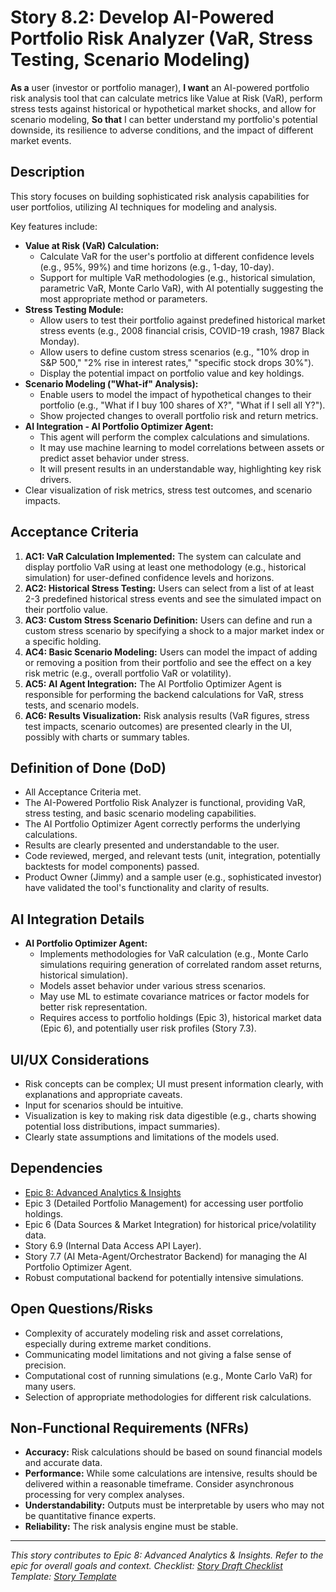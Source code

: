<!--
Epic: Advanced Analytics & Insights
Epic Link: [Epic 8: Advanced Analytics & Insights](../epic-8.md)
Story ID: 8.2
Story Title: Develop AI-Powered Portfolio Risk Analyzer (VaR, Stress Testing, Scenario Modeling)
Persona: User (Investor, Portfolio Manager)
Reporter: Jimmy (Product Owner)
Assignee: TBD (Backend AI/Quant Team, Frontend Team)
Status: To Do
Estimate: TBD (e.g., 15 Story Points)
Sprint: TBD
Release: TBD
-->

# Story 8.2: Develop AI-Powered Portfolio Risk Analyzer (VaR, Stress Testing, Scenario Modeling)

**As a** user (investor or portfolio manager),
**I want** an AI-powered portfolio risk analysis tool that can calculate metrics like Value at Risk (VaR), perform stress tests against historical or hypothetical market shocks, and allow for scenario modeling,
**So that** I can better understand my portfolio's potential downside, its resilience to adverse conditions, and the impact of different market events.

## Description
This story focuses on building sophisticated risk analysis capabilities for user portfolios, utilizing AI techniques for modeling and analysis.

Key features include:
-   **Value at Risk (VaR) Calculation:**
    *   Calculate VaR for the user's portfolio at different confidence levels (e.g., 95%, 99%) and time horizons (e.g., 1-day, 10-day).
    *   Support for multiple VaR methodologies (e.g., historical simulation, parametric VaR, Monte Carlo VaR), with AI potentially suggesting the most appropriate method or parameters.
-   **Stress Testing Module:**
    *   Allow users to test their portfolio against predefined historical market stress events (e.g., 2008 financial crisis, COVID-19 crash, 1987 Black Monday).
    *   Allow users to define custom stress scenarios (e.g., "10% drop in S&P 500," "2% rise in interest rates," "specific stock drops 30%").
    *   Display the potential impact on portfolio value and key holdings.
-   **Scenario Modeling ("What-if" Analysis):**
    *   Enable users to model the impact of hypothetical changes to their portfolio (e.g., "What if I buy 100 shares of X?", "What if I sell all Y?").
    *   Show projected changes to overall portfolio risk and return metrics.
-   **AI Integration - AI Portfolio Optimizer Agent:**
    *   This agent will perform the complex calculations and simulations.
    *   It may use machine learning to model correlations between assets or predict asset behavior under stress.
    *   It will present results in an understandable way, highlighting key risk drivers.
-   Clear visualization of risk metrics, stress test outcomes, and scenario impacts.

## Acceptance Criteria

1.  **AC1: VaR Calculation Implemented:** The system can calculate and display portfolio VaR using at least one methodology (e.g., historical simulation) for user-defined confidence levels and horizons.
2.  **AC2: Historical Stress Testing:** Users can select from a list of at least 2-3 predefined historical stress events and see the simulated impact on their portfolio value.
3.  **AC3: Custom Stress Scenario Definition:** Users can define and run a custom stress scenario by specifying a shock to a major market index or a specific holding.
4.  **AC4: Basic Scenario Modeling:** Users can model the impact of adding or removing a position from their portfolio and see the effect on a key risk metric (e.g., overall portfolio VaR or volatility).
5.  **AC5: AI Agent Integration:** The AI Portfolio Optimizer Agent is responsible for performing the backend calculations for VaR, stress tests, and scenario models.
6.  **AC6: Results Visualization:** Risk analysis results (VaR figures, stress test impacts, scenario outcomes) are presented clearly in the UI, possibly with charts or summary tables.

## Definition of Done (DoD)

-   All Acceptance Criteria met.
-   The AI-Powered Portfolio Risk Analyzer is functional, providing VaR, stress testing, and basic scenario modeling capabilities.
-   The AI Portfolio Optimizer Agent correctly performs the underlying calculations.
-   Results are clearly presented and understandable to the user.
-   Code reviewed, merged, and relevant tests (unit, integration, potentially backtests for model components) passed.
-   Product Owner (Jimmy) and a sample user (e.g., sophisticated investor) have validated the tool's functionality and clarity of results.

## AI Integration Details

-   **AI Portfolio Optimizer Agent:**
    *   Implements methodologies for VaR calculation (e.g., Monte Carlo simulations requiring generation of correlated random asset returns, historical simulation).
    *   Models asset behavior under various stress scenarios.
    *   May use ML to estimate covariance matrices or factor models for better risk representation.
    *   Requires access to portfolio holdings (Epic 3), historical market data (Epic 6), and potentially user risk profiles (Story 7.3).

## UI/UX Considerations

-   Risk concepts can be complex; UI must present information clearly, with explanations and appropriate caveats.
-   Input for scenarios should be intuitive.
-   Visualization is key to making risk data digestible (e.g., charts showing potential loss distributions, impact summaries).
-   Clearly state assumptions and limitations of the models used.

## Dependencies

-   [Epic 8: Advanced Analytics & Insights](../epic-8.md)
-   Epic 3 (Detailed Portfolio Management) for accessing user portfolio holdings.
-   Epic 6 (Data Sources & Market Integration) for historical price/volatility data.
-   Story 6.9 (Internal Data Access API Layer).
-   Story 7.7 (AI Meta-Agent/Orchestrator Backend) for managing the AI Portfolio Optimizer Agent.
-   Robust computational backend for potentially intensive simulations.

## Open Questions/Risks

-   Complexity of accurately modeling risk and asset correlations, especially during extreme market conditions.
-   Communicating model limitations and not giving a false sense of precision.
-   Computational cost of running simulations (e.g., Monte Carlo VaR) for many users.
-   Selection of appropriate methodologies for different risk calculations.

## Non-Functional Requirements (NFRs)

-   **Accuracy:** Risk calculations should be based on sound financial models and accurate data.
-   **Performance:** While some calculations are intensive, results should be delivered within a reasonable timeframe. Consider asynchronous processing for very complex analyses.
-   **Understandability:** Outputs must be interpretable by users who may not be quantitative finance experts.
-   **Reliability:** The risk analysis engine must be stable.

---
*This story contributes to Epic 8: Advanced Analytics & Insights. Refer to the epic for overall goals and context.*
*Checklist: [Story Draft Checklist](../../../bmad-agent/checklists/story-draft-checklist.md)*
*Template: [Story Template](../../../bmad-agent/templates/story-tmpl.md)* 